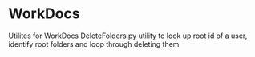 # WorkDocs
Utilites for WorkDocs
DeleteFolders.py utility to look up root id of a user, identify root folders and loop through deleting them
